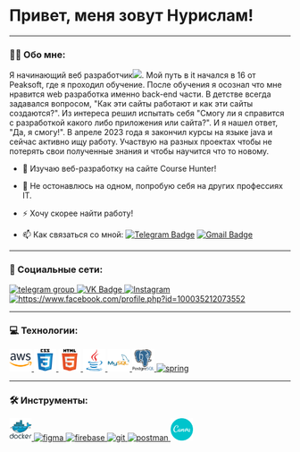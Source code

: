 
# Привет, меня зовут Нурислам!

---

### :man_technologist: Обо мне:

Я начинающий веб разработчик<img src="https://media.giphy.com/media/WUlplcMpOCEmTGBtBW/giphy.gif" width="30px">. Мой путь в it начался в 16 от Peaksoft, где я проходил обучение. После обучения я осознал что мне нравится web разработка именно back-end части. В детстве всегда задавался вопросом, "Как эти сайты работают и как эти сайты создаются?". Из интереса решил испытать себя "Смогу ли я справится с разработкой какого либо приложения или сайта?". И я нашел ответ, "Да, я смогу!". В апреле 2023 года я закончил курсы на языке java и сейчас активно ищу работу. Участвую на разных проектах чтобы не потерять свои полученные знания и чтобы научится что то новому.   

- 🔭 Изучаю веб-разработку на сайте Course Hunter!

- 🌱 Не остонавлюсь на одном, попробую себя на других профессиях IT.

- ⚡️ Хочу скорее найти работу!

- 📫 Как связаться со мной: [![Telegram Badge](https://img.shields.io/badge/-Nuris-blue?style=flat&logo=Telegram&logoColor=white)](https://t.me/Ysmai_lov) [![Gmail Badge](https://img.shields.io/badge/-Gmail-red?style=flat&logo=Gmail&logoColor=white)](mailto:nurislammamytov12@gmail.com)

---

### 🤝 Социальные сети:

  <div id="badges">
<!--     <a href="https://www.linkedin.com/in/argen-abdymomunov" target="_blank">
      <img src="https://cdn-icons-png.flaticon.com/512/2504/2504799.png" width="40" height="40" alt="linkedin" />
    </a> -->
    <a href="https://t.me/Ysmai_lov" target="_blank">
      <img src="https://cdn-icons-png.flaticon.com/512/2111/2111646.png" width="40" height="40" alt="telegram group" />
    </a>
    <a href="https://vk.com/id741213005" target="_blank">
      <img src="https://cdn-icons-png.flaticon.com/512/145/145813.png" width="40" height="40" alt="VK Badge"/>
    </a>
    <a href="https://www.instagram.com/ysmai_lov/" target="_blank">
      <img src="https://user-images.githubusercontent.com/36131492/158049056-56e3a853-a309-4bc5-a85a-a03fa8e51ce8.png" width="40" height="40" alt="Instagram"/>
    </a>
    <a href="https://www.facebook.com/profile.php?id=100091454300100&mibextid=ZbWKwL" target="_blank">
      <img src="https://raw.githubusercontent.com/rahuldkjain/github-profile-readme-generator/master/src/images/icons/Social/facebook.svg"
           height="40" width="40" alt="https://www.facebook.com/profile.php?id=100035212073552"/>
  </a>
  </div>

---

### 💻 Технологии:

<div>
<p align="left"> 
  <a href="https://aws.amazon.com" target="_blank" rel="noreferrer"> <img src="https://raw.githubusercontent.com/devicons/devicon/master/icons/amazonwebservices/amazonwebservices-original-wordmark.svg" alt="aws" width="40" height="40"/> 
  </a> 
  <a href="https://www.w3schools.com/css/" target="_blank" rel="noreferrer"> <img src="https://raw.githubusercontent.com/devicons/devicon/master/icons/css3/css3-original-wordmark.svg" alt="css3" width="40" height="40"/> 
  </a> 
  <a href="https://www.w3.org/html/" target="_blank" rel="noreferrer"> <img src="https://raw.githubusercontent.com/devicons/devicon/master/icons/html5/html5-original-wordmark.svg" alt="html5" width="40" height="40"/>
  </a> 
  <a href="https://www.java.com" target="_blank" rel="noreferrer"> <img src="https://raw.githubusercontent.com/devicons/devicon/master/icons/java/java-original.svg" alt="java" width="40" height="40"/> 
  </a> 
  <a href="https://www.mysql.com/" target="_blank" rel="noreferrer"> <img src="https://raw.githubusercontent.com/devicons/devicon/master/icons/mysql/mysql-original-wordmark.svg" alt="mysql" width="40" height="40"/>
  </a> 
  <a href="https://www.postgresql.org" target="_blank" rel="noreferrer"> <img src="https://raw.githubusercontent.com/devicons/devicon/master/icons/postgresql/postgresql-original-wordmark.svg" alt="postgresql" width="40" height="40"/> </a> 
  <a href="https://spring.io/" target="_blank" rel="noreferrer"> <img src="https://www.vectorlogo.zone/logos/springio/springio-icon.svg" alt="spring" width="40" height="40"/> 
  </a> 
  </p>
</div>

---

### 🛠 Инструменты:

<div>
  <p align="left"> 
    <a href="https://www.docker.com/" target="_blank" rel="noreferrer"> <img src="https://raw.githubusercontent.com/devicons/devicon/master/icons/docker/docker-original-wordmark.svg" alt="docker" width="40" height="40"/> 
    </a>
    <a href="https://www.figma.com/" target="_blank" rel="noreferrer"> <img src="https://www.vectorlogo.zone/logos/figma/figma-icon.svg" alt="figma" width="40" height="40"/> 
    </a>
    <a href="https://firebase.google.com/" target="_blank" rel="noreferrer"> <img src="https://www.vectorlogo.zone/logos/firebase/firebase-icon.svg" alt="firebase" width="40" height="40"/> 
    </a>
    <a href="https://git-scm.com/" target="_blank" rel="noreferrer"> <img src="https://www.vectorlogo.zone/logos/git-scm/git-scm-icon.svg" alt="git" width="40" height="40"/> 
  </a> 
    <a href="https://postman.com" target="_blank" rel="noreferrer"> <img src="https://www.vectorlogo.zone/logos/getpostman/getpostman-icon.svg" alt="postman" width="40" height="40"/>
    </a> 
    <img src="https://github.com/devicons/devicon/blob/master/icons/canva/canva-original.svg" title="canva" alt="canva" width="40" height="40"/>
 </p>
</div>

